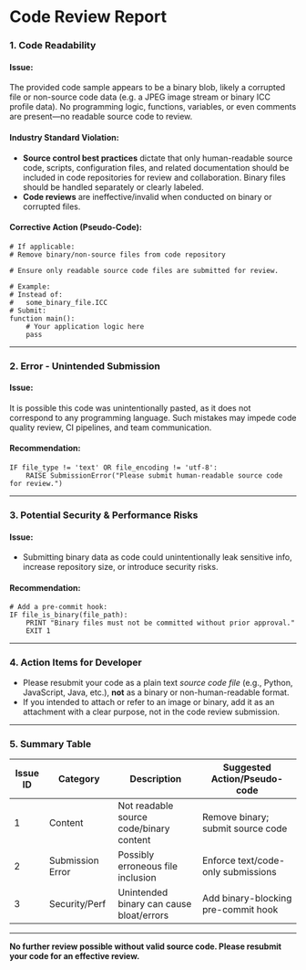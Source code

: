 # Code Review Report

### 1. **Code Readability**

#### **Issue**:  
The provided code sample appears to be a binary blob, likely a corrupted file or non-source code data (e.g. a JPEG image stream or binary ICC profile data). No programming logic, functions, variables, or even comments are present—no readable source code to review.

#### **Industry Standard Violation**:  
- **Source control best practices** dictate that only human-readable source code, scripts, configuration files, and related documentation should be included in code repositories for review and collaboration. Binary files should be handled separately or clearly labeled.
- **Code reviews** are ineffective/invalid when conducted on binary or corrupted files.

#### **Corrective Action (Pseudo-Code):**
```pseudo
# If applicable:
# Remove binary/non-source files from code repository

# Ensure only readable source code files are submitted for review.

# Example:
# Instead of:
#   some_binary_file.ICC
# Submit:
function main():
    # Your application logic here
    pass
```

---
### 2. **Error - Unintended Submission**

#### **Issue**:  
It is possible this code was unintentionally pasted, as it does not correspond to any programming language. Such mistakes may impede code quality review, CI pipelines, and team communication.

#### **Recommendation:**
```pseudo
IF file_type != 'text' OR file_encoding != 'utf-8':
    RAISE SubmissionError("Please submit human-readable source code for review.")
```

---
### 3. **Potential Security & Performance Risks**

#### **Issue**:  
- Submitting binary data as code could unintentionally leak sensitive info, increase repository size, or introduce security risks.

#### **Recommendation:**
```pseudo
# Add a pre-commit hook:
IF file_is_binary(file_path):
    PRINT "Binary files must not be committed without prior approval."
    EXIT 1
```

---

### 4. **Action Items for Developer**

- Please resubmit your code as a plain text *source code file* (e.g., Python, JavaScript, Java, etc.), **not** as a binary or non-human-readable format.
- If you intended to attach or refer to an image or binary, add it as an attachment with a clear purpose, not in the code review submission.

---

### 5. **Summary Table**

| Issue ID | Category         | Description                                    | Suggested Action/Pseudo-code           |
|----------|------------------|------------------------------------------------|----------------------------------------|
| 1        | Content          | Not readable source code/binary content        | Remove binary; submit source code      |
| 2        | Submission Error | Possibly erroneous file inclusion              | Enforce text/code-only submissions     |
| 3        | Security/Perf    | Unintended binary can cause bloat/errors       | Add binary-blocking pre-commit hook    |

---

**No further review possible without valid source code. Please resubmit your code for an effective review.**
